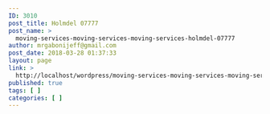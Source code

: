 ```yaml
---
ID: 3010
post_title: Holmdel 07777
post_name: >
  moving-services-moving-services-moving-services-holmdel-07777
author: mrgabonijeff@gmail.com
post_date: 2018-03-28 01:37:33
layout: page
link: >
  http://localhost/wordpress/moving-services-moving-services-moving-services-holmdel-07777/
published: true
tags: [ ]
categories: [ ]
---
```

